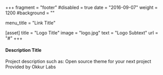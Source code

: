 +++
fragment = "footer"
#disabled = true
date = "2016-09-07"
weight = 1200
#background = ""

menu_title = "Link Title"

[asset]
  title = "Logo Title"
  image = "logo.jpg"
  text = "Logo Subtext"
  url = "#"
+++

#### Description Title

Project description such as:
Open source theme for your next project
Provided by Okkur Labs
